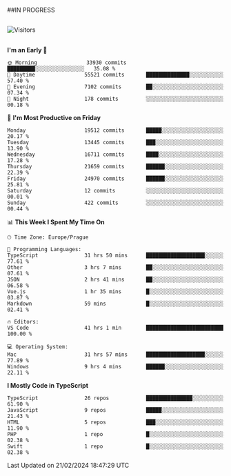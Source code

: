 ##IN PROGRESS
##
![Visitors](https://komarev.com/ghpvc/?username=petrbui&style=for-the-badge&label=Visitors+👀)



##
<!--
[![My GitHub stats](https://github-readme-stats.vercel.app/api?username=petrbui&theme=github_dark)](https://github.com/anuraghazra/github-readme-stats)

[![My wakatime stats](https://github-readme-stats.vercel.app/api/wakatime?username=petrbui&theme=github_dark)](https://github.com/anuraghazra/github-readme-stats)
-->
<!--START_SECTION:waka-->
**I'm an Early 🐤** 

```text
🌞 Morning                33930 commits       █████████░░░░░░░░░░░░░░░░   35.08 % 
🌆 Daytime                55521 commits       ██████████████░░░░░░░░░░░   57.40 % 
🌃 Evening                7102 commits        ██░░░░░░░░░░░░░░░░░░░░░░░   07.34 % 
🌙 Night                  178 commits         ░░░░░░░░░░░░░░░░░░░░░░░░░   00.18 % 
```
📅 **I'm Most Productive on Friday** 

```text
Monday                   19512 commits       █████░░░░░░░░░░░░░░░░░░░░   20.17 % 
Tuesday                  13445 commits       ███░░░░░░░░░░░░░░░░░░░░░░   13.90 % 
Wednesday                16711 commits       ████░░░░░░░░░░░░░░░░░░░░░   17.28 % 
Thursday                 21659 commits       ██████░░░░░░░░░░░░░░░░░░░   22.39 % 
Friday                   24970 commits       ██████░░░░░░░░░░░░░░░░░░░   25.81 % 
Saturday                 12 commits          ░░░░░░░░░░░░░░░░░░░░░░░░░   00.01 % 
Sunday                   422 commits         ░░░░░░░░░░░░░░░░░░░░░░░░░   00.44 % 
```


📊 **This Week I Spent My Time On** 

```text
🕑︎ Time Zone: Europe/Prague

💬 Programming Languages: 
TypeScript               31 hrs 50 mins      ███████████████████░░░░░░   77.61 % 
Other                    3 hrs 7 mins        ██░░░░░░░░░░░░░░░░░░░░░░░   07.61 % 
JSON                     2 hrs 41 mins       ██░░░░░░░░░░░░░░░░░░░░░░░   06.58 % 
Vue.js                   1 hr 35 mins        █░░░░░░░░░░░░░░░░░░░░░░░░   03.87 % 
Markdown                 59 mins             █░░░░░░░░░░░░░░░░░░░░░░░░   02.41 % 

🔥 Editors: 
VS Code                  41 hrs 1 min        █████████████████████████   100.00 % 

💻 Operating System: 
Mac                      31 hrs 57 mins      ███████████████████░░░░░░   77.89 % 
Windows                  9 hrs 4 mins        ██████░░░░░░░░░░░░░░░░░░░   22.11 % 
```

**I Mostly Code in TypeScript** 

```text
TypeScript               26 repos            ███████████████░░░░░░░░░░   61.90 % 
JavaScript               9 repos             █████░░░░░░░░░░░░░░░░░░░░   21.43 % 
HTML                     5 repos             ███░░░░░░░░░░░░░░░░░░░░░░   11.90 % 
PHP                      1 repo              █░░░░░░░░░░░░░░░░░░░░░░░░   02.38 % 
Swift                    1 repo              █░░░░░░░░░░░░░░░░░░░░░░░░   02.38 % 
```




 Last Updated on 21/02/2024 18:47:29 UTC
<!--END_SECTION:waka-->

